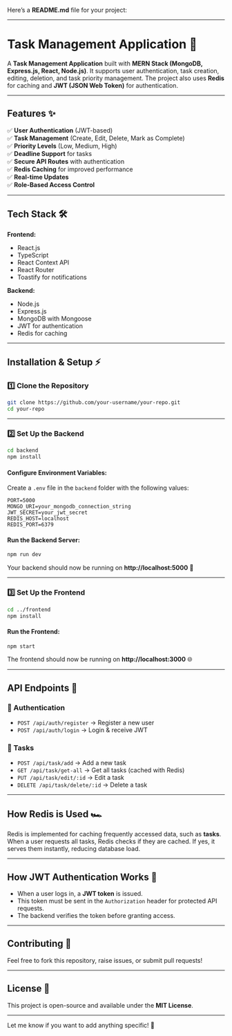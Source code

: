 Here’s a **README.md** file for your project:  

---

# **Task Management Application** 🚀  

A **Task Management Application** built with **MERN Stack (MongoDB, Express.js, React, Node.js)**. It supports user authentication, task creation, editing, deletion, and task priority management. The project also uses **Redis** for caching and **JWT (JSON Web Token)** for authentication.

---

## **Features** ✨  

✅ **User Authentication** (JWT-based)  
✅ **Task Management** (Create, Edit, Delete, Mark as Complete)  
✅ **Priority Levels** (Low, Medium, High)  
✅ **Deadline Support** for tasks  
✅ **Secure API Routes** with authentication  
✅ **Redis Caching** for improved performance  
✅ **Real-time Updates**  
✅ **Role-Based Access Control**  

---

## **Tech Stack** 🛠️  

**Frontend:**  
- React.js  
- TypeScript  
- React Context API  
- React Router  
- Toastify for notifications  

**Backend:**  
- Node.js  
- Express.js  
- MongoDB with Mongoose  
- JWT for authentication  
- Redis for caching  

---

## **Installation & Setup** ⚡  

### **1️⃣ Clone the Repository**  
```sh
git clone https://github.com/your-username/your-repo.git
cd your-repo
```

---

### **2️⃣ Set Up the Backend**  
```sh
cd backend
npm install
```
#### **Configure Environment Variables:**  
Create a `.env` file in the `backend` folder with the following values:  
```env
PORT=5000
MONGO_URI=your_mongodb_connection_string
JWT_SECRET=your_jwt_secret
REDIS_HOST=localhost
REDIS_PORT=6379
```
#### **Run the Backend Server:**  
```sh
npm run dev
```
Your backend should now be running on **http://localhost:5000** 🚀  

---

### **3️⃣ Set Up the Frontend**  
```sh
cd ../frontend
npm install
```
#### **Run the Frontend:**  
```sh
npm start
```
The frontend should now be running on **http://localhost:3000** 🌐  

---

## **API Endpoints** 🔗  

### **🔐 Authentication**  
- `POST /api/auth/register` → Register a new user  
- `POST /api/auth/login` → Login & receive JWT  

### **📝 Tasks**  
- `POST /api/task/add` → Add a new task  
- `GET /api/task/get-all` → Get all tasks (cached with Redis)  
- `PUT /api/task/edit/:id` → Edit a task  
- `DELETE /api/task/delete/:id` → Delete a task  

---

## **How Redis is Used** 🏎️  
Redis is implemented for caching frequently accessed data, such as **tasks**. When a user requests all tasks, Redis checks if they are cached. If yes, it serves them instantly, reducing database load.  

---

## **How JWT Authentication Works** 🔐  
- When a user logs in, a **JWT token** is issued.  
- This token must be sent in the `Authorization` header for protected API requests.  
- The backend verifies the token before granting access.  

---

## **Contributing** 🤝  
Feel free to fork this repository, raise issues, or submit pull requests!  

---

## **License** 📜  
This project is open-source and available under the **MIT License**.  

---

Let me know if you want to add anything specific! 🚀